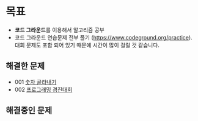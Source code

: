# 목표
- **코드 그라운드**를 이용해서 알고리즘 공부
- 코드 그라운드 연습문제 전부 풀기 (https://www.codeground.org/practice). <br/>
대회 문제도 포함 되어 있기 때문에 시간이 많이 걸릴 것 같습니다.

## 해결한 문제
- 001 [숫자 골라내기](https://github.com/DaksHoont/CodeGround/blob/master/practice_001.md)
- 002 [프로그래밍 경진대회](https://github.com/DaksHoont/CodeGround/blob/master/practice_002.md)

## 해결중인 문제
